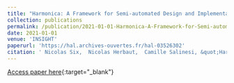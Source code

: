 ```yaml
---
title: "Harmonica: A Framework for Semi-automated Design and Implementation of Blockchain Applications"
collection: publications
permalink: /publication/2021-01-01-Harmonica-A-Framework-for-Semi-automated-Design-and-Implementation-of-Blockchain-Applications
date: 2021-01-01
venue: 'INSIGHT'
paperurl: 'https://hal.archives-ouvertes.fr/hal-03526302'
citation: ' Nicolas Six,  Nicolas Herbaut,  Camille Salinesi, &quot;Harmonica: A Framework for Semi-automated Design and Implementation of Blockchain Applications.&quot; INSIGHT, 2021.'
---
```

[Access paper here](https://hal.archives-ouvertes.fr/hal-03526302){:target="_blank"}

